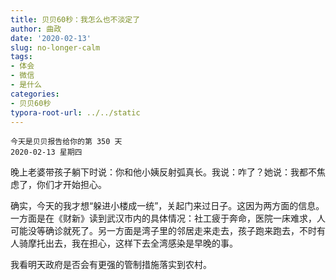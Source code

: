 ```yaml
---
title: 贝贝60秒：我怎么也不淡定了
author: 曲政
date: '2020-02-13'
slug: no-longer-calm
tags:
- 体会
- 微信
- 是什么
categories:
- 贝贝60秒
typora-root-url: ../../static
---
```

```
今天是贝贝报告给你的第 350 天   
2020-02-13 星期四 
```

晚上老婆带孩子躺下时说：你和他小姨反射弧真长。我说：咋了？她说：我都不焦虑了，你们才开始担心。

确实，今天的我才想“躲进小楼成一统”，关起门来过日子。这因为两方面的信息。一方面是在《财新》读到武汉市内的具体情况：社工疲于奔命，医院一床难求，人可能没等确诊就死了。另一方面是湾子里的邻居走来走去，孩子跑来跑去，不时有人骑摩托出去，我在担心，这样下去全湾感染是早晚的事。

我看明天政府是否会有更强的管制措施落实到农村。